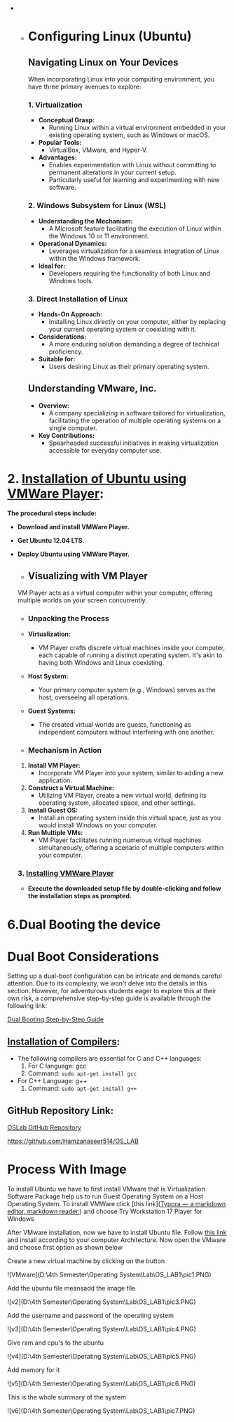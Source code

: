 - - # Configuring Linux (Ubuntu)
    
      ## Navigating Linux on Your Devices
  
    When incorporating Linux into your computing environment, you have three primary avenues to explore:
  
    ### 1. Virtualization
  
    - **Conceptual Grasp:**
      - Running Linux within a virtual environment embedded in your existing operating system, such as Windows or macOS.
    - **Popular Tools:**
      - VirtualBox, VMware, and Hyper-V.
    - **Advantages:**
      - Enables experimentation with Linux without committing to permanent alterations in your current setup.
      - Particularly useful for learning and experimenting with new software.
  
    ### 2. Windows Subsystem for Linux (WSL)
  
    - **Understanding the Mechanism:**
      - A Microsoft feature facilitating the execution of Linux within the Windows 10 or 11 environment.
    - **Operational Dynamics:**
      - Leverages virtualization for a seamless integration of Linux within the Windows framework.
    - **Ideal for:**
      - Developers requiring the functionality of both Linux and Windows tools.
  
    ### 3. Direct Installation of Linux
  
    - **Hands-On Approach:**
      - Installing Linux directly on your computer, either by replacing your current operating system or coexisting with it.
    - **Considerations:**
      - A more enduring solution demanding a degree of technical proficiency.
    - **Suitable for:**
      - Users desiring Linux as their primary operating system.
  
    ## Understanding VMware, Inc.
  
    - **Overview:**
      - A company specializing in software tailored for virtualization, facilitating the operation of multiple operating systems on a single computer.
    - **Key Contributions:**
      - Spearheaded successful initiatives in making virtualization accessible for everyday computer use.

# 2. <u>Installation of Ubuntu using VMWare Player</u>:

**The procedural steps include:**

- **Download and install VMWare Player.**

- **Get Ubuntu 12.04 LTS.**

- **Deploy Ubuntu using VMWare Player.**

  - ## Visualizing with VM Player

  VM Player acts as a virtual computer within your computer, offering multiple worlds on your screen concurrently.

  - ### Unpacking the Process

  - **Virtualization:**
    - VM Player crafts discrete virtual machines inside your computer, each capable of running a distinct operating system. It's akin to having both Windows and Linux coexisting.
  - **Host System:**
    - Your primary computer system (e.g., Windows) serves as the host, overseeing all operations.
  - **Guest Systems:**
    - The created virtual worlds are guests, functioning as independent computers without interfering with one another.

  - ### Mechanism in Action

  1. **Install VM Player:**
     - Incorporate VM Player into your system, similar to adding a new application.
  2. **Construct a Virtual Machine:**
     - Utilizing VM Player, create a new virtual world, defining its operating system, allocated space, and other settings.
  3. **Install Guest OS:**
     - Install an operating system inside this virtual space, just as you would install Windows on your computer.
  4. **Run Multiple VMs:**
     - VM Player facilitates running numerous virtual machines simultaneously, offering a scenario of multiple computers within your computer.

  ### 3. <u>Installing VMWare Player</u>

  - **Execute the downloaded setup file by double-clicking and follow the installation steps as prompted.**

#  6.Dual Booting the device

# Dual Boot Considerations

Setting up a dual-boot configuration can be intricate and demands careful attention. Due to its complexity, we won't delve into the details in this section. However, for adventurous students eager to explore this at their own risk, a comprehensive step-by-step guide is available through the following link:

[Dual Booting Step-by-Step Guide](https://www.xda-developers.com/dual-boot-windows-11-linux/)

## <u>Installation of Compilers</u>:

- The following compilers are essential for C and C++ languages:
  1. For C language: gcc
  2. Command: `sudo apt-get install gcc`
- For C++ Language: g++
  1. Command: `sudo apt-get install g++`

## GitHub Repository Link:

[OSLab GitHub Repository](https://github.com/Hamzanaseer514/OS_LAB)

https://github.com/Hamzanaseer514/OS_LAB

 # Process With Image

To install Ubuntu we have to first install VMware that is Virtualization Software Package help us to run Guest Operating System on a Host Operating System. To install VMWare click [this link]([Typora — a markdown editor, markdown reader.](https://typora.io/)) and choose Try Workstation 17 Player for Windows

After VMware installation, now we have to install Ubuntu file. Follow [this link](https://ubuntu.com/download/desktop) and install according to your computer Architecture. Now open the VMware and choose first option as shown below

Create a new virtual machine by clicking on the button

![VMware](D:\4th Semester\Operating System\Lab\OS_LAB1\pic1.PNG)

Add the ubuntu file meansadd the image file 

![v2](D:\4th Semester\Operating System\Lab\OS_LAB1\pic3.PNG)

Add the username and password of the operating system 

![v3](D:\4th Semester\Operating System\Lab\OS_LAB1\pic4.PNG)

Give ram and cpu's to the ubuntu

![v4](D:\4th Semester\Operating System\Lab\OS_LAB1\pic5.PNG)

Add memory for it

![v5](D:\4th Semester\Operating System\Lab\OS_LAB1\pic6.PNG)

This is the whole summary of the system

![v6](D:\4th Semester\Operating System\Lab\OS_LAB1\pic7.PNG)

